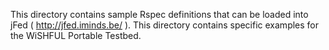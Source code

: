 This directory contains sample Rspec definitions that can be loaded into jFed ( http://jfed.iminds.be/ ).
This directory contains specific examples for the WiSHFUL Portable Testbed.
